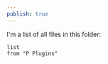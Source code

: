 ```yaml
---
publish: true
---
```

I'm a list of all files in this folder: 

```dataview
list 
from "P Plugins"
```

